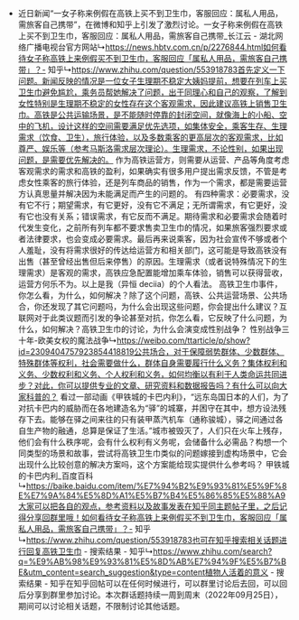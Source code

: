 - ​近日新闻“一女子称来例假在高铁上买不到卫生巾，客服回应：属私人用品，需旅客自己携带”，在微博和知乎上引发了激烈讨论。一女子称来例假在高铁上买不到卫生巾，客服回应：属私人用品，需旅客自己携带_长江云 - 湖北网络广播电视台官方网站↳https://news.hbtv.com.cn/p/2276844.html如何看待女子称高铁上来例假买不到卫生巾，客服回应「属私人用品，需旅客自己携带」？- 知乎↳https://www.zhihu.com/question/553918783首先定义一下问题。新闻反映的情况是一位女子生理期不稳定大姨妈提前，想要在列车上买卫生巾避免尴尬，乘务员帮她解决了问题，出于同理心和自己的观察，了解到女性特别是生理期不稳定的女性存在这个客观需求，因此建议高铁上销售卫生巾。高铁是公共运输场景，是不能随时停靠的封闭空间，就像海上的小船、空中的飞机，设计这样的空间需要满足优先选项，如集体安全，乘客生存、生理需求（饮食、卫生），旅行体验，以及多数乘客的更高层次的客观需求，比如尊严、娱乐等（参考马斯洛需求层次理论）。生理需求，不论性别，如果出现问题，是需要优先解决的。
  作为高铁运营方，则需要从运营、产品等角度考虑客观需求的需求和高铁的盈利，如果确实有很多用户提出需求反馈，不管是考虑女性乘客的旅行体验，还是列车商品的销售，作为一个需求，都是需要运营方认真思量并解决因为未能满足而产生的问题的。
  有四种需求：必要需求，没有它不行；期望需求，有它更好，没有它不满足；无所谓需求，有它更好，没有它也没有关系；错误需求，有它反而不满足。期待需求和必要需求会随着时代发生变化，之前所有列车都不要求售卖卫生巾的情况，如果旅客强烈要求或者法律要求，也会变成必要需求。最后再来说乘客，因为社会宣传不够或者个人羞耻，没有将需求很好的传达给运营方和相关部门，这可能是导致高铁没有出售（甚至曾经出售但后来停售）的原因。生理需求（或者说特殊情况下的生理需求）是客观的需求，高铁应急配置能增加乘车体验，销售可以获得营收，运营方何乐不为。以上是我（异恒 deciia）的个人看法。
  高铁卫生巾事件，你怎么看，为什么，如何解决？除了这个问题，高铁、公共运营场景、公共场合，你还发现了其它问题吗，为什么会出现这些问题，你会提出什么建议？互联网对于此类议题而引发的争论甚至对抗，你怎么看，它反映了什么问题，为什么，如何解决？高铁卫生巾的讨论，为什么会演变成性别战争？
  性别战争三十年-欧美女权的魔法战争↳https://weibo.com/ttarticle/p/show?id=2309404757923854418819公共场合，对于保障弱势群体、少数群体、特殊群体等权利，社会需要做什么，群体自身需要履行什么义务？集体权利和义务、少数权利和义务、个人权利和义务，如何均衡以有利于人类命运共同进步？对此，你可以提供专业的文章、研究资料和数据报告吗？有什么可以向大家科普的？
  看过一部动画《甲铁城的卡巴内利》，“远东岛国日本的人们，为了对抗卡巴内的威胁而在各地建造名为“驿”的城寨，并困守在其中，想方设法残存下去。能够在驿之间来往的只有装甲蒸汽机车（通称骏城），驿之间通过各自生产物的融通，总算是保证了生活。”城市被毁灭了，人们只在火车上残存，他们会有什么秩序呢，会有什么权利有义务呢，会储备什么必需品？构想一个同类型的场景和故事，尝试将高铁卫生巾类似的问题嫁接到虚构场景中，它会出现什么比较创意的解决方案吗，这个方案能给现实提供什么参考吗？
  甲铁城的卡巴内利_百度百科↳https://baike.baidu.com/item/%E7%94%B2%E9%93%81%E5%9F%8E%E7%9A%84%E5%8D%A1%E5%B7%B4%E5%86%85%E5%88%A9大家可以把各自的观点，参考资料以及故事发表在知乎同主题帖子里，之后记得分享回群里哦！如何看待女子称高铁上来例假买不到卫生巾，客服回应「属私人用品，需旅客自己携带」？- 知乎↳https://www.zhihu.com/question/553918783也可在知乎搜索相关话题进行回复高铁卫生巾 - 搜索结果 - 知乎↳https://www.zhihu.com/search?q=%E9%AB%98%E9%93%81%E5%8D%AB%E7%94%9F%E5%B7%BE&utm_content=search_suggestion&type=content植物人活着的意义 - 搜索结果 - 知乎在知乎回帖可以在任何时候进行，可以群里讨论后去回，可以回后分享到群里参加讨论。本次群话题持续一周到周末（2022年09月25日），期间可以讨论相关话题，不限制讨论其他话题。